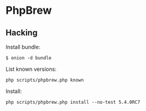 PhpBrew
==========


Hacking
-------

Install bundle:

    $ onion -d bundle

List known versions:

    php scripts/phpbrew.php known

Install:

    php scripts/phpbrew.php install --no-test 5.4.0RC7
